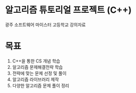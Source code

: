 # 알고리즘 튜토리얼 프로젝트 (C++)
광주 소프트웨어 마이스터 고등학교 강의자료

# 목표
1. C++을 통한 CS 개념 학습
2. 알고리즘 문제해결전략 학습
3. 전략에 맞는 문제 선정 및 풀이
4. 알고리즘 라이브러리 제작
5. 다양한 알고리즘 문제 풀이 정리



